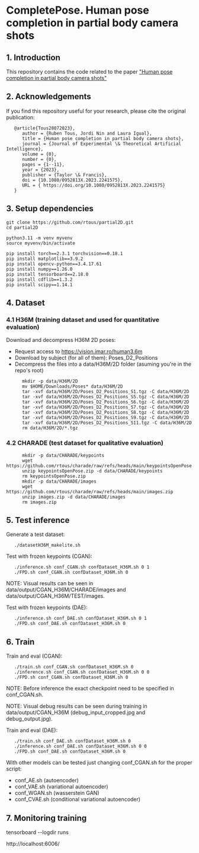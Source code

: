 # CompletePose. Human pose completion in partial body camera shots

## 1. Introduction

This repository contains the code related to the paper ["Human pose completion in partial body camera shots"](https://upcommons.upc.edu/bitstream/handle/2117/394207/main.pdf;jsessionid=F7BEA81F9053C26DE28BE39BCAD8FAF5?sequence=1)

## 2. Acknowledgements

If you find this repository useful for your research, please cite the original publication:
```
   @article{Tous28072023},
      author = {Ruben Tous, Jordi Nin and Laura Igual},
      title = {Human pose completion in partial body camera shots},
      journal = {Journal of Experimental \& Theoretical Artificial Intelligence},
      volume = {0},
      number = {0},
      pages = {1--11},
      year = {2023},
      publisher = {Taylor \& Francis},
      doi = {10.1080/0952813X.2023.2241575},
      URL = { https://doi.org/10.1080/0952813X.2023.2241575}
   }
```

## 3. Setup dependencies
```
git clone https://github.com/rtous/partial2D.git
cd partial2D

python3.11 -m venv myvenv
source myvenv/bin/activate

pip install torch==2.3.1 torchvision==0.18.1
pip install matplotlib==3.9.2
pip install opencv-python==3.4.17.61
pip install numpy==1.26.0
pip install tensorboard==2.18.0
pip install cdflib==1.3.2
pip install scipy==1.14.1
```
## 4. Dataset

### 4.1 H36M (training dataset and used for quantitative evaluation)

Download and decompress H36M 2D poses:

   - Request access to https://vision.imar.ro/human3.6m
   - Download by subject (for all of them): Poses_D2_Positions
   - Decompress the files into a data/H36M/2D folder (asuming you're in the repo's root)
```
      mkdir -p data/H36M/2D
      mv $HOME/Downloads/Poses* data/H36M/2D
      tar -xvf data/H36M/2D/Poses_D2_Positions_S1.tgz -C data/H36M/2D
      tar -xvf data/H36M/2D/Poses_D2_Positions_S5.tgz -C data/H36M/2D
      tar -xvf data/H36M/2D/Poses_D2_Positions_S6.tgz -C data/H36M/2D
      tar -xvf data/H36M/2D/Poses_D2_Positions_S7.tgz -C data/H36M/2D
      tar -xvf data/H36M/2D/Poses_D2_Positions_S8.tgz -C data/H36M/2D
      tar -xvf data/H36M/2D/Poses_D2_Positions_S9.tgz -C data/H36M/2D
      tar -xvf data/H36M/2D/Poses_D2_Positions_S11.tgz -C data/H36M/2D
      rm data/H36M/2D/*.tgz
```

### 4.2 CHARADE (test dataset for qualitative evaluation)

```
      mkdir -p data/CHARADE/keypoints
      wget https://github.com/rtous/charade/raw/refs/heads/main/keypointsOpenPose.zip
      unzip keypointsOpenPose.zip -d data/CHARADE/keypoints  
      rm keypointsOpenPose.zip
      mkdir -p data/CHARADE/images
      wget https://github.com/rtous/charade/raw/refs/heads/main/images.zip
      unzip images.zip -d data/CHARADE/images  
      rm images.zip
```

## 5. Test inference

Generate a test dataset:
```
   ./datasetH36M_makelite.sh
```

Test with frozen keypoints (CGAN):

```
   ./inference.sh conf_CGAN.sh confDataset_H36M.sh 0 1
   ./FPD.sh conf_CGAN.sh confDataset_H36M.sh 0
```
NOTE: Visual results can be seen in data/output/CGAN_H36M/CHARADE/images and data/output/CGAN_H36M/TEST/images.

Test with frozen keypoints (DAE):

```
   ./inference.sh conf_DAE.sh confDataset_H36M.sh 0 1
   ./FPD.sh conf_DAE.sh confDataset_H36M.sh 0
```

## 6. Train

Train and eval (CGAN):
```
   ./train.sh conf_CGAN.sh confDataset_H36M.sh 0 
   ./inference.sh conf_CGAN.sh confDataset_H36M.sh 0 0
   ./FPD.sh conf_CGAN.sh confDataset_H36M.sh 0
```
NOTE: Before inference the exact checkpoint need to be specified in conf_CGAN.sh.

NOTE: Visual debug results can be seen during training in data/output/CGAN_H36M (debug_input_cropped.jpg and debug_output.jpg).

Train and eval (DAE):
```
   ./train.sh conf_DAE.sh confDataset_H36M.sh 0 
   ./inference.sh conf_DAE.sh confDataset_H36M.sh 0 0
   ./FPD.sh conf_DAE.sh confDataset_H36M.sh 0
```

With other models can be tested just changing conf_CGAN.sh for the proper script:

- conf_AE.sh (autoencoder)
- conf_VAE.sh (variational autoencoder)
- conf_WGAN.sh (wasserstein GAN)
- conf_CVAE.sh (conditional variational autoencoder)

## 7. Monitoring training

tensorboard --logdir runs

http://localhost:6006/
